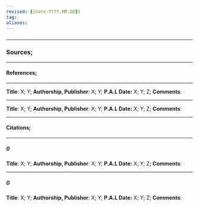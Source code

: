 ```yaml
---
revised: {{date:YYYY.MM.DD}}
tag: 
aliases:
---
```

###


---
### Sources;
---
#### References;
---
**Title**: X; Y;
**Authorship, Publisher**: X; Y;
**P.A.L Date:** X; Y; Z;
**Comments**: 

---
**Title**: X; Y;
**Authorship, Publisher**: X; Y;
**P.A.L Date:** X; Y; Z;
**Comments**: 

---
#### Citations;
---
##### 0
**Title**: X; Y;
**Authorship, Publisher**: X; Y;
**P.A.L Date:** X; Y; Z;
**Comments**: 

---
##### 0
**Title**: X; Y;
**Authorship, Publisher**: X; Y;
**P.A.L Date:** X; Y; Z;
**Comments**:  